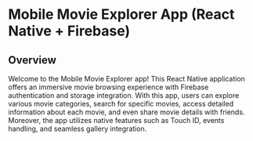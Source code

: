 # Mobile Movie Explorer App (React Native + Firebase)

## Overview

Welcome to the Mobile Movie Explorer app! This React Native application offers an immersive movie browsing experience with Firebase authentication and storage integration. With this app, users can explore various movie categories, search for specific movies, access detailed information about each movie, and even share movie details with friends. Moreover, the app utilizes native features such as Touch ID, events handling, and seamless gallery integration.
